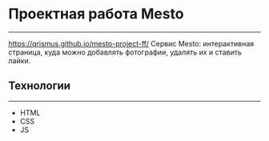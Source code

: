 # Проектная работа Mesto
-------------------------
https://qrismus.github.io/mesto-project-ff/
Сервис Mesto: интерактивная страница, куда можно добавлять фотографии, удалять их и ставить лайки.

## Технологии
-------------------------
* HTML
* CSS
* JS
